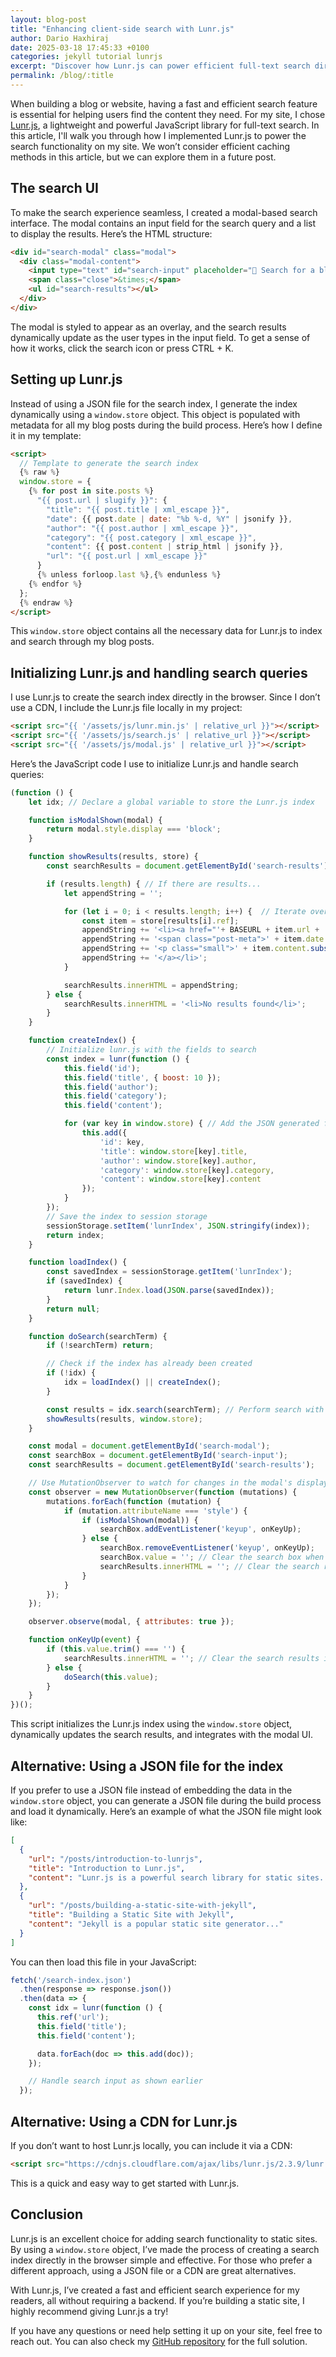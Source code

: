 ```yaml
---
layout: blog-post
title: "Enhancing client-side search with Lunr.js"
author: Dario Haxhiraj
date: 2025-03-18 17:45:33 +0100
categories: jekyll tutorial lunrjs
excerpt: "Discover how Lunr.js can power efficient full-text search directly in your Jekyll projects"
permalink: /blog/:title
---
```


When building a blog or website, having a fast and efficient search feature is essential for helping users find the content they need. For my site, I chose [Lunr.js](https://lunrjs.com/), a lightweight and powerful JavaScript library for full-text search. In this article, I'll walk you through how I implemented Lunr.js to power the search functionality on my site. We won’t consider efficient caching methods in this article, but we can explore them in a future post.

## The search UI

To make the search experience seamless, I created a modal-based search interface. The modal contains an input field for the search query and a list to display the results. Here’s the HTML structure:

```html
<div id="search-modal" class="modal">
  <div class="modal-content">
    <input type="text" id="search-input" placeholder="🚀 Search for a blog post...">
    <span class="close">&times;</span>
    <ul id="search-results"></ul>
  </div>
</div>
```

The modal is styled to appear as an overlay, and the search results dynamically update as the user types in the input field.
To get a sense of how it works, click the search icon or press CTRL + K.

## Setting up Lunr.js

Instead of using a JSON file for the search index, I generate the index dynamically using a `window.store` object. This object is populated with metadata for all my blog posts during the build process. Here’s how I define it in my template:

```html
<script>
  // Template to generate the search index
  {% raw %}
  window.store = {
    {% for post in site.posts %}
      "{{ post.url | slugify }}": {
        "title": "{{ post.title | xml_escape }}",
        "date": {{ post.date | date: "%b %-d, %Y" | jsonify }},
        "author": "{{ post.author | xml_escape }}",
        "category": "{{ post.category | xml_escape }}",
        "content": {{ post.content | strip_html | jsonify }},
        "url": "{{ post.url | xml_escape }}"
      }
      {% unless forloop.last %},{% endunless %}
    {% endfor %}
  };
  {% endraw %}
</script>
```

This `window.store` object contains all the necessary data for Lunr.js to index and search through my blog posts.

## Initializing Lunr.js and handling search queries

I use Lunr.js to create the search index directly in the browser. Since I don’t use a CDN, I include the Lunr.js file locally in my project:

```html
<script src="{{ '/assets/js/lunr.min.js' | relative_url }}"></script>
<script src="{{ '/assets/js/search.js' | relative_url }}"></script>
<script src="{{ '/assets/js/modal.js' | relative_url }}"></script>
```

Here’s the JavaScript code I use to initialize Lunr.js and handle search queries:

```javascript
(function () {
    let idx; // Declare a global variable to store the Lunr.js index

    function isModalShown(modal) {
        return modal.style.display === 'block';
    }

    function showResults(results, store) {
        const searchResults = document.getElementById('search-results');

        if (results.length) { // If there are results...
            let appendString = '';

            for (let i = 0; i < results.length; i++) {  // Iterate over them and generate html
                const item = store[results[i].ref];
                appendString += '<li><a href="'+ BASEURL + item.url + '" style="display: block; text-decoration: none; color: inherit;">';
                appendString += '<span class="post-meta">' + item.date + '</span><h2>' + item.title + '</h2>';
                appendString += '<p class="small">' + item.content.substring(0, 100) + '...</p>';
                appendString += '</a></li>';
            }

            searchResults.innerHTML = appendString;
        } else {
            searchResults.innerHTML = '<li>No results found</li>';
        }
    }

    function createIndex() {
        // Initialize lunr.js with the fields to search
        const index = lunr(function () {
            this.field('id');
            this.field('title', { boost: 10 });
            this.field('author');
            this.field('category');
            this.field('content');

            for (var key in window.store) { // Add the JSON generated from site content to Lunr.js
                this.add({
                    'id': key,
                    'title': window.store[key].title,
                    'author': window.store[key].author,
                    'category': window.store[key].category,
                    'content': window.store[key].content
                });
            }
        });
        // Save the index to session storage
        sessionStorage.setItem('lunrIndex', JSON.stringify(index));
        return index;
    }

    function loadIndex() {
        const savedIndex = sessionStorage.getItem('lunrIndex');
        if (savedIndex) {
            return lunr.Index.load(JSON.parse(savedIndex));
        }
        return null;
    }

    function doSearch(searchTerm) {
        if (!searchTerm) return;

        // Check if the index has already been created
        if (!idx) {
            idx = loadIndex() || createIndex();
        }

        const results = idx.search(searchTerm); // Perform search with Lunr.js
        showResults(results, window.store);
    }

    const modal = document.getElementById('search-modal');
    const searchBox = document.getElementById('search-input');
    const searchResults = document.getElementById('search-results');

    // Use MutationObserver to watch for changes in the modal's display style
    const observer = new MutationObserver(function (mutations) {
        mutations.forEach(function (mutation) {
            if (mutation.attributeName === 'style') {
                if (isModalShown(modal)) {
                    searchBox.addEventListener('keyup', onKeyUp);
                } else {
                    searchBox.removeEventListener('keyup', onKeyUp);
                    searchBox.value = ''; // Clear the search box when the modal is hidden
                    searchResults.innerHTML = ''; // Clear the search results when the modal is hidden
                }
            }
        });
    });

    observer.observe(modal, { attributes: true });

    function onKeyUp(event) {
        if (this.value.trim() === '') {
            searchResults.innerHTML = ''; // Clear the search results if the search box is empty
        } else {
            doSearch(this.value);
        }
    }
})();
```

This script initializes the Lunr.js index using the `window.store` object, dynamically updates the search results, and integrates with the modal UI.

## Alternative: Using a JSON file for the index

If you prefer to use a JSON file instead of embedding the data in the `window.store` object, you can generate a JSON file during the build process and load it dynamically. Here’s an example of what the JSON file might look like:

```json
[
  {
    "url": "/posts/introduction-to-lunrjs",
    "title": "Introduction to Lunr.js",
    "content": "Lunr.js is a powerful search library for static sites..."
  },
  {
    "url": "/posts/building-a-static-site-with-jekyll",
    "title": "Building a Static Site with Jekyll",
    "content": "Jekyll is a popular static site generator..."
  }
]
```

You can then load this file in your JavaScript:

```javascript
fetch('/search-index.json')
  .then(response => response.json())
  .then(data => {
    const idx = lunr(function () {
      this.ref('url');
      this.field('title');
      this.field('content');

      data.forEach(doc => this.add(doc));
    });

    // Handle search input as shown earlier
  });
```

## Alternative: Using a CDN for Lunr.js

If you don’t want to host Lunr.js locally, you can include it via a CDN:

```html
<script src="https://cdnjs.cloudflare.com/ajax/libs/lunr.js/2.3.9/lunr.min.js"></script>
```

This is a quick and easy way to get started with Lunr.js.

## Conclusion

Lunr.js is an excellent choice for adding search functionality to static sites. By using a `window.store` object, I’ve made the process of creating a search index directly in the browser simple and effective. For those who prefer a different approach, using a JSON file or a CDN are great alternatives.

With Lunr.js, I’ve created a fast and efficient search experience for my readers, all without requiring a backend. If you’re building a static site, I highly recommend giving Lunr.js a try!

If you have any questions or need help setting it up on your site, feel free to reach out. You can also check my [GitHub repository](https://github.com/low-perry/dario_blog) for the full solution.
